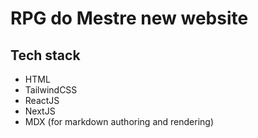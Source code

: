 # RPG do Mestre new website

## Tech stack

- HTML
- TailwindCSS
- ReactJS
- NextJS
- MDX (for markdown authoring and rendering)
